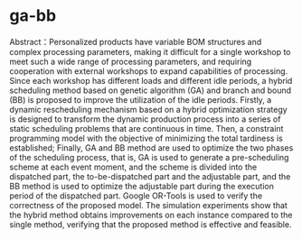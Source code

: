 # ga-bb
Abstract：Personalized products have variable BOM structures and complex processing parameters, making it difficult for a single workshop to meet such a wide range of processing parameters, and requiring cooperation with external workshops to expand capabilities of processing. Since each workshop has different loads and different idle periods, a hybrid scheduling method based on genetic algorithm (GA) and branch and bound (BB) is proposed to improve the utilization of the idle periods. Firstly, a dynamic rescheduling mechanism based on a hybrid optimization strategy is designed to transform the dynamic production process into a series of static scheduling problems that are continuous in time. Then, a constraint programming model with the objective of minimizing the total tardiness is established; Finally, GA and BB method are used to optimize the two phases of the scheduling process, that is, GA is used to generate a pre-scheduling scheme at each event moment, and the scheme is divided into the dispatched part, the to-be-dispatched part and the adjustable part, and the BB method is used to optimize the adjustable part during the execution period of the dispatched part. Google OR-Tools is used to verify the correctness of the proposed model. The simulation experiments show that the hybrid method obtains improvements on each instance compared to the single method, verifying that the proposed method is effective and feasible.
